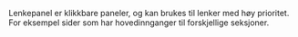 Lenkepanel er klikkbare paneler, og kan brukes til lenker med høy prioritet. For eksempel sider som har hovedinnganger til forskjellige seksjoner.
